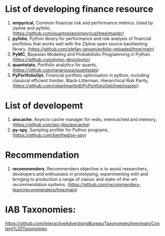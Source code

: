 # List of developing finance resource
1. **empyrical**, Common financial risk and performance metrics. Used by zipline and pyfolio, (https://github.com/quantopian/empyrical/tree/master)
2. **pyfolio**, Python library for performance and risk analysis of financial portfolios that works well with the Zipline open source backtesting library. (https://github.com/stefan-jansen/pyfolio-reloaded/tree/main)
3. **PyMC**, Bayesian Modeling and Probabilistic Programming in Python. (https://github.com/pymc-devs/pymc)
4. **quantstats**, Portfolio analytics for quants, (https://github.com/ranaroussi/quantstats)
5. **PyPortfolioOpt**, Financial portfolio optimisation in python, including classical efficient frontier, Black-Litterman, Hierarchical Risk Parity, (https://github.com/robertmartin8/PyPortfolioOpt/tree/master)

# List of developemt
1. **aiocache**, Asyncio cache manager for redis, memcached and memory, (https://github.com/aio-libs/aiocache)
2. **py-spy**, Sampling profiler for Python programs, (https://github.com/benfred/py-spy)

# Recommendation
1. **recommenders**, Recommenders objective is to assist researchers, developers and enthusiasts in prototyping, experimenting with and bringing to production a range of classic and state-of-the-art recommendation systems. (https://github.com/recommenders-team/recommenders/tree/main)

# IAB Taxonomies: 
https://github.com/InteractiveAdvertisingBureau/Taxonomies/tree/main/Content%20Taxonomies
